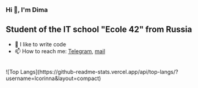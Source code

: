 ### Hi 👋, I'm Dima
## Student of the IT school "Ecole 42" from Russia

- 💪 I like to write code
- 📫 How to reach me: [Telegram](https://t.me/gaydaychuk), [mail](Gaida95@yandex.ru)

<br />
![Top Langs](https://github-readme-stats.vercel.app/api/top-langs/?username=lcorinna&layout=compact)